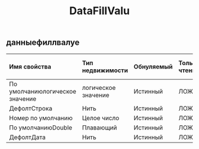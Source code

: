 ﻿---
title: DataFillValu
second_title: Aspose.Cells Cloud Documen
type: docs
url: /ru/specification/model/datafillvalue/
description: "Aspose.Cells Спецификация облачной модели: DataFillValue. Легко обрабатывайте Excel и другие документы электронных таблиц с помощью таких функций, как открытие, создание, редактирование, разделение, слияние, сравнение и преобразование."
weight: 50
---
## **данныефиллвалуе**

 

| Имя свойства| Тип недвижимости| Обнуляемый| Только чтение| Значение по умолчанию| Описание|
|:- |:- |:- |:- |:- |:- |
| По умолчаниюлогическое значение| логическое значение| Истинный| ЛОЖЬ|||
| ДефолтСтрока| Нить| Истинный| ЛОЖЬ|||
| Номер по умолчанию| Целое число| Истинный| ЛОЖЬ|||
| По умолчаниюDouble| Плавающий| Истинный| ЛОЖЬ|||
| ДефолтДата| Нить| Истинный| ЛОЖЬ|||

